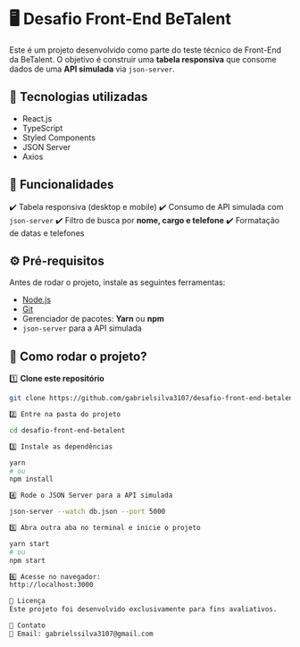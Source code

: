 # 🖥️ Desafio Front-End BeTalent

Este é um projeto desenvolvido como parte do teste técnico de Front-End da BeTalent. O objetivo é construir uma **tabela responsiva** que consome dados de uma **API simulada** via `json-server`.

## 🚀 Tecnologias utilizadas
- React.js
- TypeScript
- Styled Components
- JSON Server
- Axios

## 📌 Funcionalidades
✔️ Tabela responsiva (desktop e mobile)
✔️ Consumo de API simulada com `json-server`
✔️ Filtro de busca por **nome, cargo e telefone**
✔️ Formatação de datas e telefones

## ⚙️ **Pré-requisitos**
Antes de rodar o projeto, instale as seguintes ferramentas:
- [Node.js](https://nodejs.org/en/)
- [Git](https://git-scm.com/)
- Gerenciador de pacotes: **Yarn** ou **npm**
- `json-server` para a API simulada

## 🚀 **Como rodar o projeto?**
1️⃣ **Clone este repositório**
```bash
git clone https://github.com/gabrielsilva3107/desafio-front-end-betalent.git

2️⃣ Entre na pasta do projeto

cd desafio-front-end-betalent

3️⃣ Instale as dependências

yarn
# ou
npm install

4️⃣ Rode o JSON Server para a API simulada

json-server --watch db.json --port 5000

5️⃣ Abra outra aba no terminal e inicie o projeto

yarn start
# ou
npm start

6️⃣ Acesse no navegador:
http://localhost:3000

📜 Licença
Este projeto foi desenvolvido exclusivamente para fins avaliativos.

🤝 Contato
📧 Email: gabrielssilva3107@gmail.com
